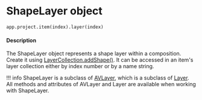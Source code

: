 # ShapeLayer object

`app.project.item(index).layer(index)`

#### Description

The ShapeLayer object represents a shape layer within a composition. Create it using [LayerCollection.addShape()](layercollection.md#layercollectionaddshape). It can be accessed in an item's layer collection either by index number or by a name string.

!!! info
    ShapeLayer is a subclass of [AVLayer](avlayer.md), which is a subclass of [Layer](layer.md). All methods and attributes of AVLayer and Layer are available when working with ShapeLayer.
